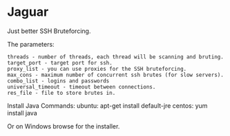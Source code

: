 # Jaguar
Just better SSH Bruteforcing.

The parameters:

```
threads - number of threads, each thread will be scanning and bruting.
target_port - target port for ssh.
proxy_list - you can use proxies for the SSH bruteforcing.
max_cons - maximum number of concurrent ssh brutes (for slow servers).
combo_list - logins and passwords
universal_timeout - timeout between connections.
res_file - file to store brutes in.
```

Install Java Commands:
ubuntu: apt-get install default-jre
centos: yum install java

Or on Windows browse for the installer.
